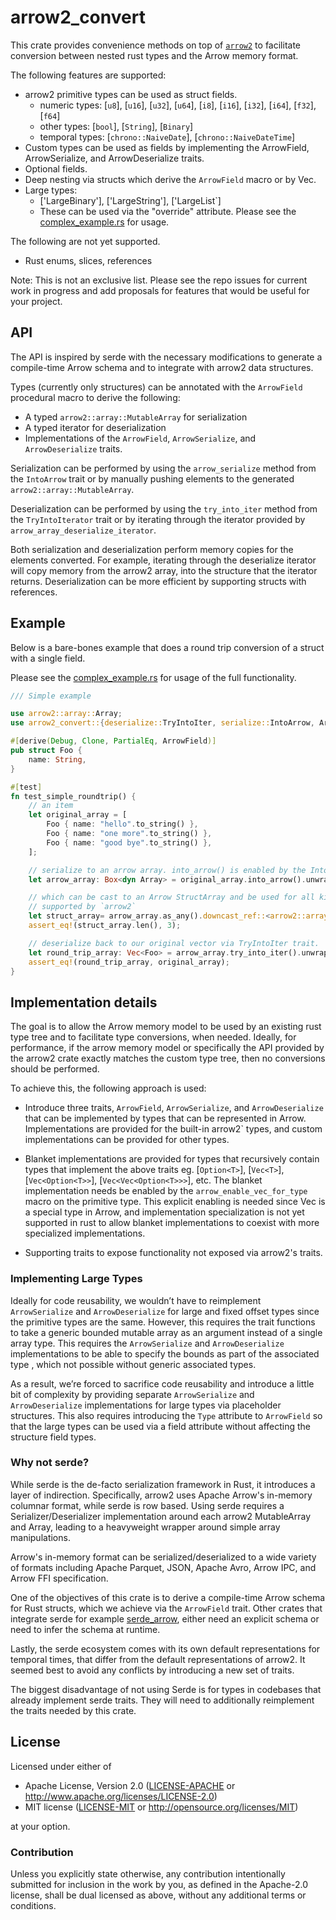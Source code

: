 # arrow2_convert

This crate provides convenience methods on top of [`arrow2`](https://github.com/jorgecarleitao/arrow2) to facilitate conversion between nested rust types and the Arrow memory format.  

The following features are supported:

- arrow2 primitive types can be used as struct fields.
    - numeric types: [`u8`], [`u16`], [`u32`], [`u64`], [`i8`], [`i16`], [`i32`], [`i64`], [`f32`], [`f64`]
    - other types: [`bool`], [`String`], [`Binary`]
    - temporal types: [`chrono::NaiveDate`], [`chrono::NaiveDateTime`]
- Custom types can be used as fields by implementing the ArrowField, ArrowSerialize, and ArrowDeserialize traits.
- Optional fields.
- Deep nesting via structs which derive the `ArrowField` macro or by Vec<T>.
- Large types:
    - ['LargeBinary'], ['LargeString'], ['LargeList`]
    - These can be used via the "override" attribute. Please see the [complex_example.rs](./arrow2_convert/tests/complex_example.rs) for usage.

The following are not yet supported. 

- Rust enums, slices, references

Note: This is not an exclusive list. Please see the repo issues for current work in progress and add proposals for features that would be useful for your project.

## API

The API is inspired by serde with the necessary modifications to generate a compile-time Arrow schema and to integrate with arrow2 data structures.

Types (currently only structures) can be annotated with the `ArrowField` procedural macro to derive the following:

- A typed `arrow2::array::MutableArray` for serialization
- A typed iterator for deserialization
- Implementations of the `ArrowField`, `ArrowSerialize`, and `ArrowDeserialize` traits.

Serialization can be performed by using the `arrow_serialize` method from the `IntoArrow` trait or by manually pushing elements to the generated `arrow2::array::MutableArray`.

Deserialization can be performed by using the `try_into_iter` method from the `TryIntoIterator` trait or by iterating through the iterator provided by `arrow_array_deserialize_iterator`.

Both serialization and deserialization perform memory copies for the elements converted. For example, iterating through the deserialize iterator will copy memory from the arrow2 array, into the structure that the iterator returns. Deserialization can be more efficient by supporting structs with references.

## Example

Below is a bare-bones example that does a round trip conversion of a struct with a single field. 

Please see the [complex_example.rs](./arrow2_convert/tests/complex_example.rs) for usage of the full functionality.

```rust
/// Simple example

use arrow2::array::Array;
use arrow2_convert::{deserialize::TryIntoIter, serialize::IntoArrow, ArrowField};

#[derive(Debug, Clone, PartialEq, ArrowField)]
pub struct Foo {
    name: String,
}

#[test]
fn test_simple_roundtrip() {
    // an item
    let original_array = [
        Foo { name: "hello".to_string() },
        Foo { name: "one more".to_string() },
        Foo { name: "good bye".to_string() },
    ];

    // serialize to an arrow array. into_arrow() is enabled by the IntoArrow trait
    let arrow_array: Box<dyn Array> = original_array.into_arrow().unwrap();

    // which can be cast to an Arrow StructArray and be used for all kinds of IPC, FFI, etc.
    // supported by `arrow2`
    let struct_array= arrow_array.as_any().downcast_ref::<arrow2::array::StructArray>().unwrap();
    assert_eq!(struct_array.len(), 3);

    // deserialize back to our original vector via TryIntoIter trait.
    let round_trip_array: Vec<Foo> = arrow_array.try_into_iter().unwrap();
    assert_eq!(round_trip_array, original_array);
}
```

## Implementation details

The goal is to allow the Arrow memory model to be used by an existing rust type tree and to facilitate type conversions, when needed. Ideally, for performance, if the arrow memory model or specifically the API provided by the arrow2 crate exactly matches the custom type tree, then no conversions should be performed.

To achieve this, the following approach is used:

- Introduce three traits, `ArrowField`, `ArrowSerialize`, and `ArrowDeserialize` that can be implemented by types that can be represented in Arrow. Implementations are provided for the built-in arrow2` types, and custom implementations can be provided for other types.

- Blanket implementations are provided for types that recursively contain types that implement the above traits eg. [`Option<T>`], [`Vec<T>`], [`Vec<Option<T>>`], [`Vec<Vec<Option<T>>>`], etc. The blanket implementation needs be enabled by the `arrow_enable_vec_for_type` macro on the primitive type. This explicit enabling is needed since Vec<u8> is a special type in Arrow, and implementation specialization is not yet supported in rust to allow blanket implementations to coexist with more specialized implementations.

- Supporting traits to expose functionality not exposed via arrow2's traits.

### Implementing Large Types

Ideally for code reusability, we wouldn’t have to reimplement `ArrowSerialize` and `ArrowDeserialize` for large and fixed offset types since the primitive types are the same. However, this requires the trait functions to take a generic bounded mutable array as an argument instead of a single array type. This requires the `ArrowSerialize` and `ArrowDeserialize` implementations to be able to specify the bounds as part of the associated type , which not possible without generic associated types.

As a result, we’re forced to sacrifice code reusability and introduce a little bit of complexity by providing separate `ArrowSerialize` and `ArrowDeserialize` implementations for large types via placeholder structures. This also requires introducing the `Type` attribute to `ArrowField` so that the large types can be used via a field attribute without affecting the structure field types.

### Why not serde?

While serde is the de-facto serialization framework in Rust, it introduces a layer of indirection.
Specifically, arrow2 uses Apache Arrow's in-memory columnar format, while serde is row based. Using serde requires a Serializer/Deserializer implementation around each arrow2 MutableArray and Array, leading to a heavyweight wrapper around simple array manipulations.

Arrow's in-memory format can be serialized/deserialized to a wide variety of formats including Apache Parquet, JSON, Apache Avro, Arrow IPC, and Arrow FFI specification.

One of the objectives of this crate is to derive a compile-time Arrow schema for Rust structs, which we achieve via the `ArrowField` trait.
Other crates that integrate serde for example [serde_arrow](https://github.com/chmp/serde_arrow), 
either need an explicit schema or need to infer the schema at runtime.

Lastly, the serde ecosystem comes with its own default representations for temporal times, that differ from the default representations of arrow2. It seemed best to avoid any conflicts by introducing a new set of traits.

The biggest disadvantage of not using Serde is for types in codebases that already implement serde traits.
They will need to additionally reimplement the traits needed by this crate.
## License

Licensed under either of

 * Apache License, Version 2.0 ([LICENSE-APACHE](LICENSE-APACHE) or http://www.apache.org/licenses/LICENSE-2.0)
 * MIT license ([LICENSE-MIT](LICENSE-MIT) or http://opensource.org/licenses/MIT)

at your option.

### Contribution

Unless you explicitly state otherwise, any contribution intentionally submitted for inclusion in the work by you, as defined in the Apache-2.0 license, shall be dual licensed as above, without any additional terms or conditions.
